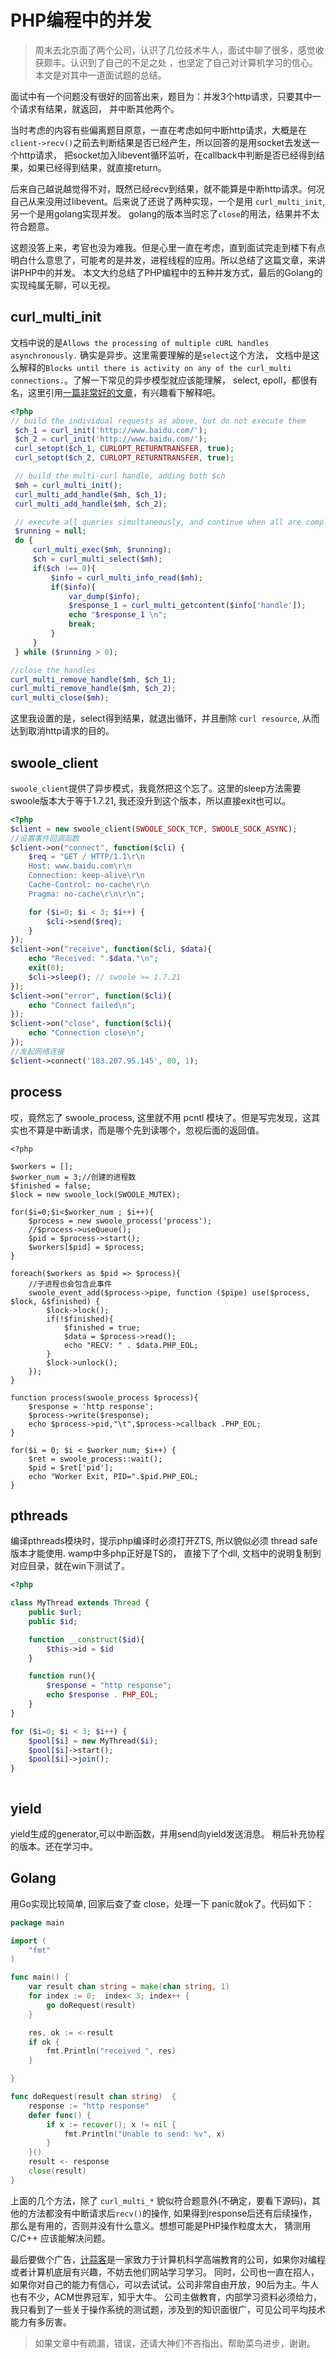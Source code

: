 # PHP编程中的并发

> 周末去北京面了两个公司，认识了几位技术牛人，面试中聊了很多，感觉收获颇丰。认识到了自己的不足之处
，也坚定了自己对计算机学习的信心。本文是对其中一道面试题的总结。

面试中有一个问题没有很好的回答出来，题目为：并发3个http请求，只要其中一个请求有结果，就返回，
并中断其他两个。

当时考虑的内容有些偏离题目原意，一直在考虑如何中断http请求，大概是在`client->recv()`之前去判断结果是否已经产生，所以回答的是用socket去发送一个http请求，
把socket加入libevent循环监听，在callback中判断是否已经得到结果，如果已经得到结果，就直接return。

后来自己越说越觉得不对，既然已经recv到结果，就不能算是中断http请求。何况自己从来没用过libevent。后来说了还说了两种实现，一个是用 `curl_multi_init`, 另一个是用golang实现并发。
golang的版本当时忘了`close`的用法，结果并不太符合题意。

这题没答上来，考官也没为难我。但是心里一直在考虑，直到面试完走到楼下有点明白什么意思了，可能考的是并发，进程线程的应用。所以总结了这篇文章，来讲讲PHP中的并发。
本文大约总结了PHP编程中的五种并发方式，最后的Golang的实现纯属无聊，可以无视。

## curl_multi_init

文档中说的是`Allows the processing of multiple cURL handles asynchronously.` 确实是异步。这里需要理解的是`select`这个方法，
文档中是这么解释的`Blocks until there is activity on any of the curl_multi connections.`。了解一下常见的异步模型就应该能理解，
select, epoll，都很有名，这里引用[一篇非常好的文章](http://segmentfault.com/a/1190000003063859)，有兴趣看下解释吧。

```php
<?php
// build the individual requests as above, but do not execute them
 $ch_1 = curl_init('http://www.baidu.com/');
 $ch_2 = curl_init('http://www.baidu.com/');
 curl_setopt($ch_1, CURLOPT_RETURNTRANSFER, true);
 curl_setopt($ch_2, CURLOPT_RETURNTRANSFER, true);

 // build the multi-curl handle, adding both $ch
 $mh = curl_multi_init();
 curl_multi_add_handle($mh, $ch_1);
 curl_multi_add_handle($mh, $ch_2);

 // execute all queries simultaneously, and continue when all are complete
 $running = null;
 do {
     curl_multi_exec($mh, $running);
     $ch = curl_multi_select($mh);
     if($ch !== 0){
         $info = curl_multi_info_read($mh);
         if($info){
             var_dump($info);
             $response_1 = curl_multi_getcontent($info['handle']);
             echo "$response_1 \n";
             break;
         }
     }
 } while ($running > 0);

//close the handles
curl_multi_remove_handle($mh, $ch_1);
curl_multi_remove_handle($mh, $ch_2);
curl_multi_close($mh);
```

这里我设置的是，select得到结果，就退出循环，并且删除 `curl resource`, 从而达到取消http请求的目的。

## swoole_client

`swoole_client`提供了异步模式，我竟然把这个忘了。这里的sleep方法需要swoole版本大于等于1.7.21, 我还没升到这个版本，所以直接exit也可以。

```php
<?php
$client = new swoole_client(SWOOLE_SOCK_TCP, SWOOLE_SOCK_ASYNC);
//设置事件回调函数
$client->on("connect", function($cli) {
    $req = "GET / HTTP/1.1\r\n
    Host: www.baidu.com\r\n
    Connection: keep-alive\r\n
    Cache-Control: no-cache\r\n
    Pragma: no-cache\r\n\r\n";

    for ($i=0; $i < 3; $i++) {
        $cli->send($req);
    }
});
$client->on("receive", function($cli, $data){
    echo "Received: ".$data."\n";
    exit(0);
    $cli->sleep(); // swoole >= 1.7.21
});
$client->on("error", function($cli){
    echo "Connect failed\n";
});
$client->on("close", function($cli){
    echo "Connection close\n";
});
//发起网络连接
$client->connect('183.207.95.145', 80, 1);
```

## process

哎，竟然忘了 swoole_process, 这里就不用 pcntl 模块了。但是写完发现，这其实也不算是中断请求，而是哪个先到读哪个，忽视后面的返回值。

```
<?php

$workers = [];
$worker_num = 3;//创建的进程数
$finished = false;
$lock = new swoole_lock(SWOOLE_MUTEX);

for($i=0;$i<$worker_num ; $i++){
    $process = new swoole_process('process');
    //$process->useQueue();
    $pid = $process->start();
    $workers[$pid] = $process;
}

foreach($workers as $pid => $process){
    //子进程也会包含此事件
    swoole_event_add($process->pipe, function ($pipe) use($process, $lock, &$finished) {
        $lock->lock();
        if(!$finished){
            $finished = true;
            $data = $process->read();
            echo "RECV: " . $data.PHP_EOL;
        }
        $lock->unlock();
    });
}

function process(swoole_process $process){
    $response = 'http response';
    $process->write($response);
    echo $process->pid,"\t",$process->callback .PHP_EOL;
}

for($i = 0; $i < $worker_num; $i++) {
    $ret = swoole_process::wait();
    $pid = $ret['pid'];
    echo "Worker Exit, PID=".$pid.PHP_EOL;
}
```

## pthreads

编译pthreads模块时，提示php编译时必须打开ZTS, 所以貌似必须 thread safe 版本才能使用. wamp中多php正好是TS的，
直接下了个dll, 文档中的说明复制到对应目录，就在win下测试了。

```php
<?php

class MyThread extends Thread {
    public $url;
    public $id;

    function __construct($id){
        $this->id = $id
    }

    function run(){
        $response = "http response";
        echo $response . PHP_EOL;
    }
}

for ($i=0; $i < 3; $i++) {
    $pool[$i] = new MyThread($i);
    $pool[$i]->start();
    $pool[$i]->join();
}



```

## yield

yield生成的generator,可以中断函数，并用send向yield发送消息。
稍后补充协程的版本。还在学习中。


## Golang

用Go实现比较简单, 回家后查了查 close，处理一下 panic就ok了。代码如下：

```go
package main

import (
    "fmt"
)

func main() {
    var result chan string = make(chan string, 1)
    for index := 0;  index< 3; index++ {
        go doRequest(result)
    }

    res, ok := <-result
    if ok {
        fmt.Println("received ", res)
    }

}

func doRequest(result chan string)  {
    response := "http response"
    defer func() {
        if x := recover(); x != nil {
            fmt.Println("Unable to send: %v", x)
        }
    }()
    result <- response
    close(result)
}
```

上面的几个方法，除了 `curl_multi_*` 貌似符合题意外(不确定，要看下源码)，其他的方法都没有中断请求后`recv()`的操作, 如果得到response后还有后续操作，那么是有用的，否则并没有什么意义。想想可能是PHP操作粒度太大， 猜测用 C/C++ 应该能解决问题。


最后要做个广告，[计蒜客](http://www.jisuanke.com/)是一家致力于计算机科学高端教育的公司，如果你对编程或者计算机底层有兴趣，不妨去他们网站学习学习。
同时，公司也一直在招人，如果你对自己的能力有信心，可以去试试。公司非常自由开放，90后为主。牛人也有不少，ACM世界冠军，知乎大牛。
公司主做教育，内部学习资料必须给力，我只看到了一些关于操作系统的测试题，涉及到的知识面很广，可见公司平均技术能力有多厉害。

> 如果文章中有疏漏，错误，还请大神们不吝指出，帮助菜鸟进步，谢谢。
